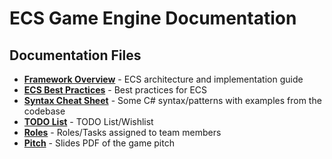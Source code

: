 # ECS Game Engine Documentation

## Documentation Files

- [**Framework Overview**](FrameworkOverview.md) - ECS architecture and implementation guide
- [**ECS Best Practices**](ECSBestPractices.md) - Best practices for ECS
- [**Syntax Cheat Sheet**](SyntaxCheatSheet.md) - Some C# syntax/patterns with examples from the codebase
- [**TODO List**](TodoList.md) - TODO List/Wishlist
- [**Roles**](Roles.md) - Roles/Tasks assigned to team members
- [**Pitch**](Pitch.pdf) - Slides PDF of the game pitch
